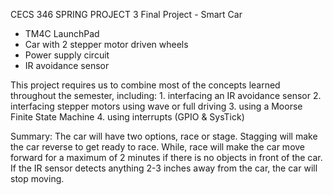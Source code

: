 CECS 346 SPRING PROJECT 3
Final Project - Smart Car
- TM4C LaunchPad
- Car with 2 stepper motor driven wheels
- Power supply circuit
- IR avoidance sensor

This project requires us to combine most of the concepts learned throughout the semester, including: 
	1. interfacing an IR avoidance sensor
	2. interfacing stepper motors using wave or full driving
	3. using a Moorse Finite State Machine
	4. using interrupts (GPIO & SysTick)

Summary: 
The car will have two options, race or stage. Stagging will make the car reverse to get ready to race. While, race will make the car move forward for a maximum of 2 minutes if there is no objects in front of the car. If the IR sensor detects anything 2-3 inches away from the car, the car will stop moving. 
